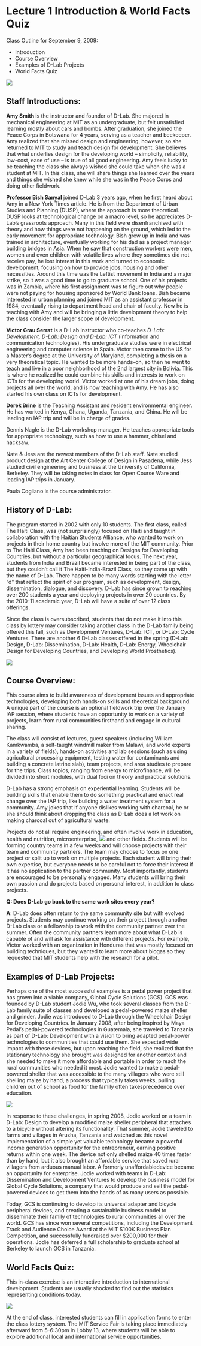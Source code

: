 # Lecture 1 Introduction &amp; World Facts Quiz

Class Outline for September 9, 2009: 

- Introduction 
- Course Overview 
- Examples of D-Lab Projects 
- World Facts Quiz 

![](images/Lecture01introduction-notes_img_1.jpg)

## Staff Introductions: 

**Amy Smith** is the instructor and founder of D-Lab. She majored in mechanical engineering at MIT as an undergraduate, but felt unsatisfied learning mostly about cars and bombs. After graduation, she joined the Peace Corps in Botswana for 4 years, serving as a teacher and beekeeper. Amy realized that she missed design and engineering, however, so she returned to MIT to study and teach design for development. She believes that what underlies design for the developing world – simplicity, reliability, low-cost, ease of use – is true of all good engineering. Amy feels lucky to be teaching the class she always wished she could take when she was a student at MIT. In this class, she will share things she learned over the years and things she wished she knew while she was in the Peace Corps and doing other fieldwork. 

**Professor Bish Sanyal** joined D-Lab 3 years ago, when he first heard about Amy in a New York Times article. He is from the Department of Urban Studies and Planning (DUSP), where the approach is more theoretical. DUSP looks at technological change on a macro level, so he appreciates D-Lab’s grassroots approach. Many in this field were disenfranchised with theory and how things were not happening on the ground, which led to the early movement for appropriate technology. Bish grew up in India and was trained in architecture, eventually working for his dad as a project manager building bridges in Asia. When he saw that construction workers were men, women and even children with volatile lives where they sometimes did not receive pay, he lost interest in this work and turned to economic development, focusing on how to provide jobs, housing and other necessities. Around this time was the Leftist movement in India and a major strike, so it was a good time to go to graduate school. One of his projects was in Zambia, where his first assignment was to figure out why people were not paying for housing sponsored by World Bank loans. Bish became interested in urban planning and joined MIT as an assistant professor in 1984, eventually rising to department head and chair of faculty. Now he is teaching with Amy and will be bringing a little development theory to help the class consider the larger scope of development. 

**Victor Grau Serrat** is a D-Lab instructor who co-teaches *D-Lab: Development, D-Lab: Design and D-Lab: ICT* (information and communication technologies). His undergraduate studies were in electrical engineering and computer science in Spain. Victor then came to the US for a Master’s degree at the University of Maryland, completing a thesis on a very theoretical topic. He wanted to be more hands-on, so then he went to teach and live in a poor neighborhood of the 2nd largest city in Bolivia. This is where he realized he could combine his skills and interests to work on ICTs for the developing world. Victor worked at one of his dream jobs, doing projects all over the world, and is now teaching with Amy. He has also started his own class on ICTs for development. 

**Derek Brine** is the Teaching Assistant and resident environmental engineer. He has worked in Kenya, Ghana, Uganda, Tanzania, and China. He will be leading an IAP trip and will be in charge of grades. 

Dennis Nagle is the D-Lab workshop manager. He teaches appropriate tools for appropriate technology, such as how to use a hammer, chisel and hacksaw. 

Nate &amp; Jess are the newest members of the D-Lab staff. Nate studied product design at the Art Center College of Design in Pasadena, while Jess studied civil engineering and business at the University of California, Berkeley. They will be taking notes in class for Open Course Ware and leading IAP trips in January. 

Paula Cogliano is the course administrator. 

## History of D-Lab: 

The program started in 2002 with only 10 students. The first class, called The Haiti Class, was (not surprisingly) focused on Haiti and taught in collaboration with the Haitian Students Alliance, who wanted to work on projects in their home country but involve more of the MIT community. Prior to The Haiti Class, Amy had been teaching on Designs for Developing Countries, but without a particular geographical focus. The next year, students from India and Brazil became interested in being part of the class, but they couldn’t call it The Haiti-India-Brazil Class, so they came up with the name of D-Lab. There happen to be many words starting with the letter “d” that reflect the spirit of our program, such as development, design, dissemination, dialogue, and discovery. D-Lab has since grown to reaching over 200 students a year and deploying projects in over 20 countries. By the 2010-11 academic year, D-Lab will have a suite of over 12 class offerings. 

Since the class is oversubscribed, students that do not make it into this class by lottery may consider taking another class in the D-Lab family being offered this fall, such as Development Ventures, D-Lab: ICT, or D-Lab: Cycle Ventures. There are another 6 D-Lab classes offered in the spring (D-Lab: Design, D-Lab: Dissemination, D-Lab: Health, D-Lab: Energy, Wheelchair Design for Developing Countries, and Developing World Prosthetics). 

![](images/Lecture01introduction-notes_img_2.jpg)

## Course Overview: 

This course aims to build awareness of development issues and appropriate technologies, developing both hands-on skills and theoretical background. A unique part of the course is an optional fieldwork trip over the January IAP session, where students have an opportunity to work on a variety of projects, learn from rural communities firsthand and engage in cultural sharing. 

The class will consist of lectures, guest speakers (including William Kamkwamba, a self-taught windmill maker from Malawi, and world experts in a variety of fields), hands-on activities and lab sessions (such as using agricultural processing equipment, testing water for contaminants and building a concrete latrine slab), team projects, and area studies to prepare for the trips. Class topics, ranging from energy to microfinance, will be divided into short modules, with dual foci on theory and practical solutions. 

D-Lab has a strong emphasis on experiential learning. Students will be building skills that enable them to do something practical and enact real change over the IAP trip, like building a water treatment system for a community. Amy jokes that if anyone dislikes working with charcoal, he or she should think about dropping the class as D-Lab does a lot work on making charcoal out of agricultural waste. 

Projects do not all require engineering, and often involve 
work in education, health and nutrition, microenterprise, 
![](images/Lecture01introduction-notes_img_3.jpg)
and other fields. Students will be forming country teams in 
a few weeks and will choose projects with their team and 
community partners. The team may choose to focus on 
one project or split up to work on multiple projects. Each 
student will bring their own expertise, but everyone needs 
to be careful not to force their interest if it has no 
application to the partner community. Most importantly, 
students are encouraged to be personally engaged. Many 
students will bring their own passion and do projects 
based on personal interest, in addition to class projects. 

**Q: Does D-Lab go back to the same work sites every year?** 

**A**: D-Lab does often return to the same community site but with evolved projects. Students may continue working on their project through another D-Lab class or a fellowship to work with the community partner over the summer. Often the community partners learn more about what D-Lab is capable of and will ask for assistance with different projects. For example, Victor worked with an organization in Honduras that was mostly focused on building techniques, but they wanted to learn more about biogas so they requested that MIT students help with the research for a pilot. 

## Examples of D-Lab Projects: 

Perhaps one of the most successful examples is a pedal power project that has grown into a viable company, Global Cycle Solutions (GCS). GCS was founded by D-Lab student Jodie Wu, who took several classes from the D-Lab family suite of classes and developed a pedal-powered maize sheller and grinder. Jodie was introduced to D-Lab through the Wheelchair Design for Developing Countries. In January 2008, after being inspired by Maya Pedal’s pedal-powered technologies in Guatemala, she traveled to Tanzania as part of D-Lab: Development with a vision to bring adapted pedal-power technologies to communities that could use them. She expected wide impact with these devices, but upon reaching the field, she realized that the stationary technology she brought was designed for another context and she needed to make it more affordable and portable in order to reach the rural communities who needed it most. Jodie wanted to make a pedal-powered sheller that was accessible to the many villagers who were still shelling maize by hand, a process that typically takes weeks, pulling children out of school as food for the family often takesprecedence over education. 

![](images/Lecture01introduction-notes_img_4.jpg)

In response to these challenges, in spring 2008, Jodie worked on a team in D-Lab: Design to develop a modified maize sheller peripheral that attaches to a bicycle without altering its functionality. That summer, Jodie traveled to farms and villages in Arusha, Tanzania and watched as this novel implementation of a simple yet valuable technology became a powerful income generation opportunity for the entrepreneur, earning positive returns within one week. The device not only shelled maize 40 times faster than by hand, but it also brought an affordable service that saved rural villagers from arduous manual labor. A formerly unaffordabledevice became an opportunity for enterprise. Jodie worked with teams in D-Lab: Dissemination and Development Ventures to develop the business model for Global Cycle Solutions, a company that would produce and sell the pedal-powered devices to get them into the hands of as many users as possible. 

Today, GCS is continuing to develop its universal adapter and bicycle peripheral devices, and creating a sustainable business model to disseminate their family of technologies to rural communities all over the world. GCS has since won several competitions, including the Development Track and Audience Choice Award at the MIT $100K Business Plan Competition, and successfully fundraised over $200,000 for their operations. Jodie has deferred a full scholarship to graduate school at Berkeley to launch GCS in Tanzania. 

## World Facts Quiz: 

This in-class exercise is an interactive introduction to international development. Students are usually shocked to find out the statistics representing conditions today. 

![](images/Lecture01introduction-notes_img_5.jpg)

At the end of class, interested students can fill in application forms to enter the class lottery system. The MIT Service Fair is taking place immediately afterward from 5-6:30pm in Lobby 13, where students will be able to explore additional local and international service opportunities. 



